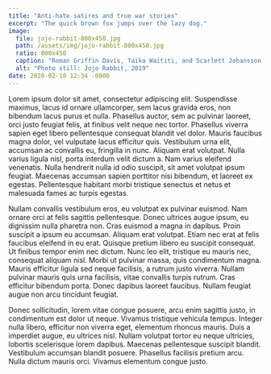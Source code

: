 ```yaml
---
title: "Anti-hate satires and true war stories"
excerpt: "The quick brown fox jumps over the lazy dog."
image:
  file: jojo-rabbit-800x450.jpg
  path: /assets/img/jojo-rabbit-800x450.jpg
  ratio: 800x450
  caption: "Roman Griffin Davis, Taika Waititi, and Scarlett Johansson in \"Jojo Rabbit\" (Fox Searchlight, 2019)."
  alt: "Photo still: Jojo Rabbit, 2019"
date: 2020-02-18 12:34 -0800
---
```

Lorem ipsum dolor sit amet, consectetur adipiscing elit. Suspendisse maximus, lacus id ornare ullamcorper, sem lacus gravida eros, non bibendum lacus purus et nulla. Phasellus auctor, sem ac pulvinar laoreet, orci justo feugiat felis, at finibus velit neque nec tortor. Phasellus viverra sapien eget libero pellentesque consequat blandit vel dolor. Mauris faucibus magna dolor, vel vulputate lacus efficitur quis. Vestibulum urna elit, accumsan ac convallis eu, fringilla in nunc. Aliquam erat volutpat. Nulla varius ligula nisl, porta interdum velit dictum a. Nam varius eleifend venenatis. Nulla hendrerit nulla id odio suscipit, sit amet volutpat ipsum feugiat. Maecenas accumsan sapien porttitor nisi bibendum, et laoreet ex egestas. Pellentesque habitant morbi tristique senectus et netus et malesuada fames ac turpis egestas.

Nullam convallis vestibulum eros, eu volutpat ex pulvinar euismod. Nam ornare orci at felis sagittis pellentesque. Donec ultrices augue ipsum, eu dignissim nulla pharetra non. Cras euismod a magna in dapibus. Proin suscipit a ipsum eu accumsan. Aliquam erat volutpat. Etiam nec erat at felis faucibus eleifend in eu erat. Quisque pretium libero eu suscipit consequat. Ut finibus tempor enim nec dictum. Nunc leo elit, tristique eu mauris nec, consequat aliquam nisl. Morbi ut pulvinar massa, quis condimentum magna. Mauris efficitur ligula sed neque facilisis, a rutrum justo viverra. Nullam pulvinar mauris quis urna facilisis, vitae convallis turpis rutrum. Cras efficitur bibendum porta. Donec dapibus laoreet faucibus. Nullam feugiat augue non arcu tincidunt feugiat.

Donec sollicitudin, lorem vitae congue posuere, arcu enim sagittis justo, in condimentum est dolor ut neque. Vivamus tristique vehicula tempus. Integer nulla libero, efficitur non viverra eget, elementum rhoncus mauris. Duis a imperdiet augue, eu ultrices nisl. Nullam volutpat tortor eu neque ultricies, lobortis scelerisque lorem dapibus. Maecenas pellentesque suscipit blandit. Vestibulum accumsan blandit posuere. Phasellus facilisis pretium arcu. Nulla dictum mauris orci. Vivamus elementum congue justo.

